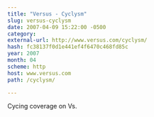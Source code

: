 ```yaml
---
title: "Versus - Cyclysm"
slug: versus-cyclysm
date: 2007-04-09 15:22:00 -0500
category: 
external-url: http://www.versus.com/cyclysm/
hash: fc38137f0d1e441ef4f6470c468fd85c
year: 2007
month: 04
scheme: http
host: www.versus.com
path: /cyclysm/

---
```


Cycing coverage on Vs.
